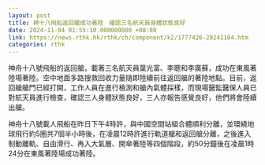 ```yaml
---
layout: post
title: 神十八飛船返回艙成功著陸　確認三名航天員身體狀態良好
date: 2024-11-04 01:55:10.000000000 +08:00
link: https://news.rthk.hk/rthk/ch/component/k2/1777426-20241104.htm
categories: rthk
---
```


神舟十八號飛船的返回艙，載著三名航天員葉光富、李聰和李廣蘇，成功在東風著陸場著陸。空中地面多路搜救回收力量隨即陸續前往返回艙的著陸地點。目前，返回艙艙門已經打開，工作人員在進行檢測和艙內氣體採樣，而現場醫監醫保人員已對航天員進行檢查，確認三人身體狀態良好，三人亦報告感覺良好，他們將會陸續出艙。

神舟十八號載人飛船在昨日下午4時許，與中國空間站組合體順利分離，並環繞地球飛行約5圈共7個半小時後，在凌晨12時許進行軌道艙和返回艙分離，之後進入制動離軌、自由滑行、再入大氣層、開傘著陸等四個階段，約50分鐘後在凌晨1時24分在東風著陸場成功著陸。
